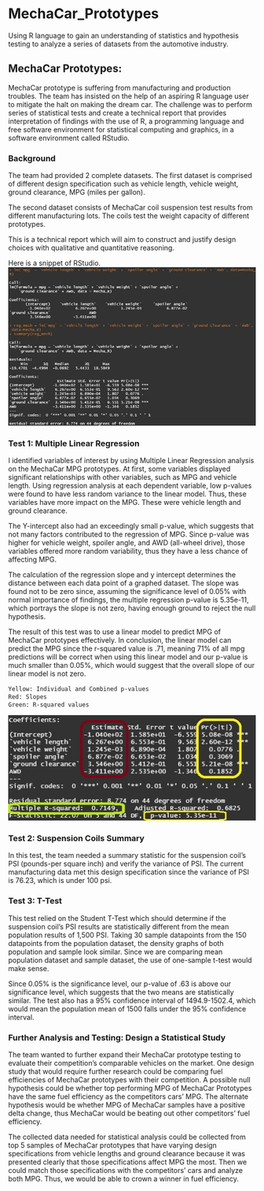 # MechaCar_Prototypes
Using R language to gain an understanding of statistics and hypothesis testing to analyze a series of datasets from the automotive industry.


## MechaCar Prototypes:

MechaCar prototype is suffering from manufacturing and production troubles. The team has insisted on the help of an aspiring R language user to mitigate the halt
on making the dream car. The challenge was to perform series of statistical tests and create a technical report that provides interpretation of findings with the
use of R, a programming language and free software environment for statistical computing and graphics, in a software environment called RStudio.

### Background
The team had provided 2 complete datasets. The first dataset is comprised of different design specification such as vehicle length, vehicle weight, ground
clearance, MPG (miles per gallon).

The second dataset consists of MechaCar coil suspension test results from different manufacturing lots. The coils test
the weight capacity of different prototypes.


This is a technical report which will aim to construct and justify design choices with qualitative and quantitative reasoning.

Here is a snippet of RStudio.
![snipped](images/snipped_code.jpg)
### Test 1: Multiple Linear Regression

I identified variables of interest by using Multiple Linear Regression analysis on the MechaCar MPG
prototypes. At first, some variables displayed significant relationships with other variables, such as MPG
and vehicle length. Using regression analysis at each dependent variable, low p-values were found to have
less random variance to the linear model. Thus, these variables have more impact on the MPG. These were
vehicle length and ground clearance.


The Y-intercept also had an exceedingly small p-value, which suggests that not many factors contributed
to the regression of MPG. Since p-value was higher for vehicle weight, spoiler angle, and AWD
(all-wheel drive), those variables offered more random variability, thus they have a less chance of affecting
MPG. 


The calculation of the regression slope and y intercept determines the distance between each data
point of a graphed dataset. The slope was found not to be zero since, assuming the significance level of
0.05% with normal importance of findings, the multiple regression p-value is 5.35e-11, which portrays the
slope is not zero, having enough ground to reject the null hypothesis.


The result of this test was to use a linear model to predict MPG of MechaCar prototypes effectively.
In conclusion, the linear model can predict the MPG since the r-squared value is .71, meaning 71% of all 
mpg predictions will be correct when using this linear model and our p-value is much smaller than 0.05%,
which would suggest that the overall slope of our linear model is not zero.

    Yellow: Individual and Combined p-values
    Red: Slopes
    Green: R-squared values
![values](images/pvalues_slope.jpg)



### Test 2: Suspension Coils Summary
In this test, the team needed a summary statistic for the suspension coil’s PSI
(pounds-per square inch) and verify the variance of PSI. The current manufacturing data met this design
specification since the variance of PSI is 76.23, which is under 100 psi. 

### Test 3: T-Test 

This test relied on the Student T-Test which should determine if the suspension coil’s
PSI results are statistically different from the mean population results of 1,500 PSI. Taking 30 sample 
datapoints from the 150 datapoints from the population dataset, the density graphs of both population 
and sample look similar. Since we are comparing mean population dataset and sample dataset, the use of 
one-sample t-test would make sense.


Since 0.05% is the significance level, our p-value of .63 is above our significance level, which
suggests that the two means are statistically similar. The test also has a 95% confidence interval of
1494.9-1502.4, which would mean the population mean of 1500 falls under the 95% confidence interval.

### Further Analysis and Testing: Design a Statistical Study
The team wanted to further expand their MechaCar prototype testing to evaluate their competition’s
comparable vehicles on the market. One design study that would require further research could be comparing
fuel efficiencies of MechaCar prototypes with their competition. A possible null hypothesis could be whether
top performing MPG of MechaCar Prototypes have the same fuel efficiency as the competitors cars’ MPG.
The alternate hypothesis would be whether MPG of MechaCar samples have a positive delta change,
thus MechaCar would be beating out other competitors’ fuel efficiency.


The collected data needed for statistical analysis could be collected from top 5 samples
of MechaCar prototypes that have varying design specifications from vehicle lengths and ground clearance 
because it was presented clearly that those specifications affect MPG the most. Then we could match
those specifications with the competitors’ cars and analyze both MPG. Thus, we would be able to crown a winner
in fuel efficiency.
